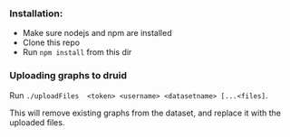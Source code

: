 ### Installation:

- Make sure nodejs and npm are installed
- Clone this repo
- Run `npm install` from this dir


### Uploading graphs to druid

Run `./uploadFiles  <token> <username> <datasetname> [...<files]`.

This will remove existing graphs from the dataset, and replace it with the uploaded files.
